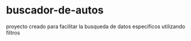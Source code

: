 # buscador-de-autos
proyecto creado para facilitar la busqueda de datos especificos utilizando filtros
